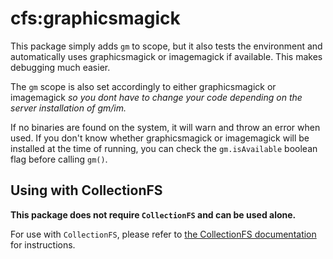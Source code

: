 cfs:graphicsmagick
=========================

This package simply adds `gm` to scope, but it also tests the environment and automatically uses graphicsmagick or imagemagick if available. This makes debugging much easier.

The `gm` scope is also set accordingly to either graphicsmagick or imagemagick *so you dont have to change your code depending on the server installation of gm/im.*

If no binaries are found on the system, it will warn and throw an error when used. If you don't know whether graphicsmagick or imagemagick will be installed at the time of running, you can check the `gm.isAvailable` boolean flag before calling `gm()`.

## Using with CollectionFS

**This package does not require `CollectionFS` and can be used alone.**

For use with `CollectionFS`, please refer to [the CollectionFS documentation](https://github.com/CollectionFS/Meteor-CollectionFS#image-manipulation) for instructions.
